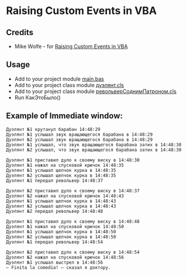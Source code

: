 # Raising Custom Events in VBA
## Credits
- Mike Wolfe - for [Raising Custom Events in VBA](https://nolongerset.com/raising-custom-events-in-vba/)

## Usage
- Add to your project module [main.bas](main.bas)
- Add to your project class module [дуэлянт.cls](дуэлянт.cls)
- Add to your project class module [револьверСоднимПатроном.cls](револьверСоднимПатроном.cls)
- Run КакЭтоБыло()
## Example of Immediate window:
```
Дуэлянт №1 крутанул барабан 14:48:29
Дуэлянт №1 услышал звук вращающегося барабана в 14:48:29
Дуэлянт №2 услышал звук вращающегося барабана в 14:48:29
Дуэлянт №1 услышал, что звук вращающегося барабана затих в 14:48:30
Дуэлянт №2 услышал, что звук вращающегося барабана затих в 14:48:30

Дуэлянт №1 приставил дуло к своему виску в 14:48:30
Дуэлянт №1 нажал на спусковой крючок 14:48:35
Дуэлянт №1 услышал щелчок курка в 14:48:35
Дуэлянт №2 услышал щелчок курка в 14:48:35
Дуэлянт №1 передал револьвер 14:48:37

Дуэлянт №2 приставил дуло к своему виску в 14:48:37
Дуэлянт №2 нажал на спусковой крючок 14:48:43
Дуэлянт №1 услышал щелчок курка в 14:48:43
Дуэлянт №2 услышал щелчок курка в 14:48:43
Дуэлянт №2 передал револьвер 14:48:48

Дуэлянт №1 приставил дуло к своему виску в 14:48:48
Дуэлянт №1 нажал на спусковой крючок 14:48:50
Дуэлянт №1 услышал щелчок курка в 14:48:50
Дуэлянт №2 услышал щелчок курка в 14:48:50
Дуэлянт №1 передал револьвер 14:48:54

Дуэлянт №2 приставил дуло к своему виску в 14:48:54
Дуэлянт №2 нажал на спусковой крючок 14:48:56
Дуэлянт №1 услышал выстрел в 14:48:56
– Finita la comedia! – сказал я доктору.
```
